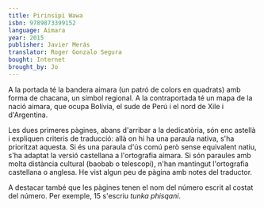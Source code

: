 ```yaml
---
title: Pirinsipi Wawa
isbn: 9789873399152
language: Aimara
year: 2015
publisher: Javier Merás
translator: Roger Gonzalo Segura
bought: Internet
brought_by: Jo
---
```


A la portada té la bandera aimara (un patró de colors en quadrats) amb forma de chacana, un símbol regional. A la contraportada té un mapa de la nació aimara, que ocupa Bolívia, el sude de Perú i el nord de Xile i d'Argentina.

Les dues primeres pàgines, abans d'arribar a la dedicatòria, són enc astellà i expliquen criteris de traducció: allà on hi ha una paraula nativa, s'ha prioritzat aquesta. Si és una paraula d'ús comú però sense equivalent natiu, s'ha adaptat la versió castellana a l'ortografia aimara. Si són paraules amb molta distància cultural (baobab o telescopi), n'han mantingut l'ortografia castellana o anglesa. He vist algun peu de pàgina amb notes del traductor.

A destacar també que les pàgines tenen el nom del número escrit al costat del número. Per exemple, 15 s'escriu *tunka phisqani*.
